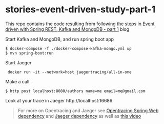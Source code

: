 # stories-event-driven-study-part-1
This repo contains the code resulting from following the steps in [Event driven with Spring REST, Kafka and MongoDB - part 1](https://joaovicente.github.io/2018-02-22-event-driven-with-spring-rest-kafka-and-mongodb-part1/) blog

Start Kafka and MongoDB, and run spring boot app
```
$ docker-compose -f ./docker-compose-kafka-mongo.yml up
$ mvn spring-boot:run
```

Start Jaeger
```
 docker run -it --network=host jaegertracing/all-in-one
```

Make a call
```
$ http post localhost:8080/authors name=me email=me@gmail.com
```

Look at your trace in Jaeger http://localhost:16686

> For more on Opentracing and Jaeger see [Opentracing Spring Web dependency](https://github.com/opentracing-contrib/java-spring-web#spring-boot-auto-configuration) and [Jaeger dependency](https://github.com/jaegertracing/jaeger-client-java#importing-dependencies) as well as [this video](https://youtu.be/RvCcWltMY7U)
